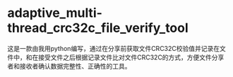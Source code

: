 # adaptive_multi-thread_crc32c_file_verify_tool
这是一款由我用python编写，通过在分享前获取文件CRC32C校验值并记录在文件中，和在接受文件之后根据记录文件比对文件CRC32C的方式，方便文件分享者和接收者确认数据完整性、正确性的工具。
